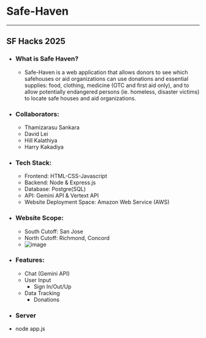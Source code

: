 # Safe-Haven
---
## SF Hacks 2025
- ### What is Safe Haven?
  - Safe-Haven is a web application that allows donors to see which safehouses or aid organizations can use donations and essential supplies: food, clothing, medicine (OTC and first aid only), and to allow potentially endangered persons (ie. homeless, disaster victims) to locate safe houses and aid organizations.
- ### Collaborators:
  - Thamizarasu Sankara
  - David Lei
  - Hill Kalathiya
  - Harry Kakadiya
- ### Tech Stack:
  - Frontend: HTML-CSS-Javascript
  - Backend: Node & Express.js
  - Database: Postgre(SQL)
  - API: Gemini API & Vertext API
  - Website Deployment Space: Amazon Web Service (AWS)
- ### Website Scope:
  - South Cutoff: San Jose
  - North Cutoff: Richmond, Concord
  - ![image](https://github.com/user-attachments/assets/4169a428-58a8-49df-8f34-05448791e27f)
- ### Features:
  - Chat (Gemini API)
  - User Input
    - Sign In/Out/Up
  - Data Tracking
    - Donations
- ### Server
- node app.js
